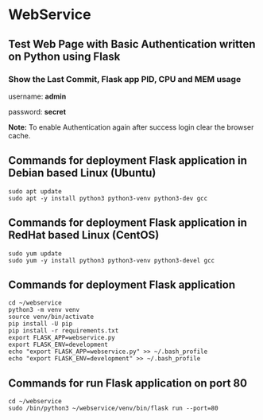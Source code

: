 # WebService
## Test Web Page with Basic Authentication written on Python using Flask
### Show the Last Commit, Flask app PID, CPU and MEM usage

username: **admin**

password: **secret**

**Note:** To enable Authentication again after success login clear the browser cache.

## Commands for deployment Flask application in Debian based Linux (Ubuntu)

    sudo apt update
    sudo apt -y install python3 python3-venv python3-dev gcc

## Commands for deployment Flask application in RedHat based Linux (CentOS)

    sudo yum update
    sudo yum -y install python3 python3-venv python3-devel gcc

## Commands for deployment Flask application

    cd ~/webservice
    python3 -m venv venv
    source venv/bin/activate
    pip install -U pip
    pip install -r requirements.txt
    export FLASK_APP=webservice.py
    export FLASK_ENV=development
    echo "export FLASK_APP=webservice.py" >> ~/.bash_profile
    echo "export FLASK_ENV=development" >> ~/.bash_profile

## Commands for run Flask application on port 80 
    cd ~/webservice
    sudo /bin/python3 ~/webservice/venv/bin/flask run --port=80
